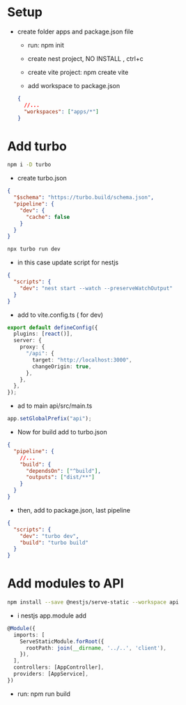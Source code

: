 # Setup

- create folder apps and package.json file

  - run: npm init

  - create nest project, NO INSTALL , ctrl+c

  - create vite project: npm create vite

  - add workspace to package.json

  ```json
  {
    //...
    "workspaces": ["apps/*"]
  }
  ```

# Add turbo

```bash
npm i -D turbo
```

- create turbo.json

```json
{
  "$schema": "https://turbo.build/schema.json",
  "pipeline": {
    "dev": {
      "cache": false
    }
  }
}
```

```bash
npx turbo run dev
```

- in this case update script for nestjs

```json
{
  "scripts": {
    "dev": "nest start --watch --preserveWatchOutput"
  }
}
```

- add to vite.config.ts ( for dev)

```ts
export default defineConfig({
  plugins: [react()],
  server: {
    proxy: {
      "/api": {
        target: "http://localhost:3000",
        changeOrigin: true,
      },
    },
  },
});
```

- ad to main api/src/main.ts

```ts
app.setGlobalPrefix("api");
```

- Now for build add to turbo.json

```json
{
  "pipeline": {
    //...
    "build": {
      "dependsOn": ["^build"],
      "outputs": ["dist/**"]
    }
  }
}
```

- then, add to package.json, last pipeline

```json
{
  "scripts": {
    "dev": "turbo dev",
    "build": "turbo build"
  }
}
```

<!--  -->

# Add modules to API

```bash
npm install --save @nestjs/serve-static --workspace api
```

- i nestjs app.module add

```ts
@Module({
  imports: [
    ServeStaticModule.forRoot({
      rootPath: join(__dirname, '../..', 'client'),
    }),
  ],
  controllers: [AppController],
  providers: [AppService],
})
```

- run: npm run build
